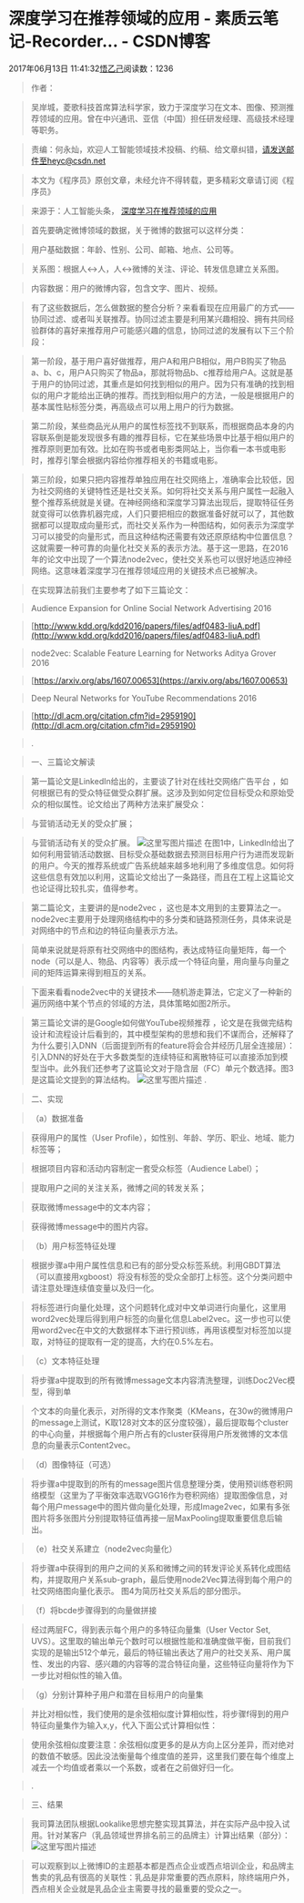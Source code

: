
# 深度学习在推荐领域的应用 - 素质云笔记-Recorder... - CSDN博客

2017年06月13日 11:41:32[悟乙己](https://me.csdn.net/sinat_26917383)阅读数：1236


> 作者：

> 吴岸城，菱歌科技首席算法科学家，致力于深度学习在文本、图像、预测推荐领域的应用。曾在中兴通讯、亚信（中国）担任研发经理、高级技术经理等职务。

> 责编：何永灿，欢迎人工智能领域技术投稿、约稿、给文章纠错，请发送邮件至heyc@csdn.net

> 本文为《程序员》原创文章，未经允许不得转载，更多精彩文章请订阅《程序员》

> 来源于：人工智能头条，
> [深度学习在推荐领域的应用](https://mp.weixin.qq.com/s?__biz=MzAwNDI4ODcxNA==&mid=2652244899&idx=1&sn=283d4fc6690029c61a83a0e74c5d5ae1&chksm=80cc9206b7bb1b10c12f83fb29a48512fb613ee534bb7f4e8ec2a695d61d1898a169a83c8d54&mpshare=1&scene=1&srcid=0531yt2n5MnBgknzGBykLlhJ#rd)

> 首先要确定微博领域的数据，关于微博的数据可以这样分类：

> 用户基础数据：年龄、性别、公司、邮箱、地点、公司等。

> 关系图：根据人↔人，人↔微博的关注、评论、转发信息建立关系图。

> 内容数据：用户的微博内容，包含文字、图片、视频。

> 有了这些数据后，怎么做数据的整合分析？来看看现在应用最广的方式——协同过滤、或者叫关联推荐。协同过滤主要是利用某兴趣相投、拥有共同经验群体的喜好来推荐用户可能感兴趣的信息，协同过滤的发展有以下三个阶段：

> 第一阶段，基于用户喜好做推荐，用户A和用户B相似，用户B购买了物品a、b、c，用户A只购买了物品a，那就将物品b、c推荐给用户A。这就是基于用户的协同过滤，其重点是如何找到相似的用户。因为只有准确的找到相似的用户才能给出正确的推荐。而找到相似用户的方法，一般是根据用户的基本属性贴标签分类，再高级点可以用上用户的行为数据。

> 第二阶段，某些商品光从用户的属性标签找不到联系，而根据商品本身的内容联系倒是能发现很多有趣的推荐目标，它在某些场景中比基于相似用户的推荐原则更加有效。比如在购书或者电影类网站上，当你看一本书或电影时，推荐引擎会根据内容给你推荐相关的书籍或电影。

> 第三阶段，如果只把内容推荐单独应用在社交网络上，准确率会比较低，因为社交网络的关键特性还是社交关系。如何将社交关系与用户属性一起融入整个推荐系统就是关键。在神经网络和深度学习算法出现后，提取特征任务就变得可以依靠机器完成，人们只要把相应的数据准备好就可以了，其他数据都可以提取成向量形式，而社交关系作为一种图结构，如何表示为深度学习可以接受的向量形式，而且这种结构还需要有效还原原结构中位置信息？这就需要一种可靠的向量化社交关系的表示方法。基于这一思路，在2016年的论文中出现了一个算法node2vec，使社交关系也可以很好地适应神经网络。这意味着深度学习在推荐领域应用的关键技术点已被解决。

> 在实现算法前我们主要参考了如下三篇论文：

> Audience Expansion for Online Social Network Advertising 2016

> [http://www.kdd.org/kdd2016/papers/files/adf0483-liuA.pdf](http://www.kdd.org/kdd2016/papers/files/adf0483-liuA.pdf)

> node2vec: Scalable Feature Learning for Networks Aditya Grover 2016

> [https://arxiv.org/abs/1607.00653](https://arxiv.org/abs/1607.00653)

> Deep Neural Networks for YouTube Recommendations 2016

> [http://dl.acm.org/citation.cfm?id=2959190](http://dl.acm.org/citation.cfm?id=2959190)

> .

> 一、三篇论文解读

> 第一篇论文是LinkedIn给出的，主要谈了针对在线社交网络广告平台
> ，如何根据已有的受众特征做受众群扩展。这涉及到如何定位目标受众和原始受众的相似属性。论文给出了两种方法来扩展受众：

> 与营销活动无关的受众扩展；

> 与营销活动有关的受众扩展。
![这里写图片描述](http://img.mp.itc.cn/upload/20170531/3bb4f0602209465186cd237063ad1f47_th.jpg)
> 在图1中，LinkedIn给出了如何利用营销活动数据、目标受众基础数据去预测目标用户行为进而发现新的用户。今天的推荐系统或广告系统越来越多地利用了多维度信息。如何将这些信息有效加以利用，这篇论文给出了一条路径，而且在工程上这篇论文也论证得比较扎实，值得参考。

> 第二篇论文，主要讲的是node2vec
> ，这也是本文用到的主要算法之一。node2vec主要用于处理网络结构中的多分类和链路预测任务，具体来说是对网络中的节点和边的特征向量表示方法。

> 简单来说就是将原有社交网络中的图结构，表达成特征向量矩阵，每一个node（可以是人、物品、内容等）表示成一个特征向量，用向量与向量之间的矩阵运算来得到相互的关系。

> 下面来看看node2vec中的关键技术——随机游走算法，它定义了一种新的遍历网络中某个节点的邻域的方法，具体策略如图2所示。

> 第三篇论文讲的是Google如何做YouTube视频推荐
> ，论文是在我做完结构设计和流程设计后看到的，其中模型架构的思想和我们不谋而合，还解释了为什么要引入DNN（后面提到所有的feature将会合并经历几层全连接层）：引入DNN的好处在于大多数类型的连续特征和离散特征可以直接添加到模型当中。此外我们还参考了这篇论文对于隐含层（FC）单元个数选择。图3是这篇论文提到的算法结构。
![这里写图片描述](http://img.mp.itc.cn/upload/20170531/27804361016a49fea226b8474de1cf7e_th.jpg)
> .

> 二、实现

> （a）数据准备

> 获得用户的属性（User Profile），如性别、年龄、学历、职业、地域、能力标签等；

> 根据项目内容和活动内容制定一套受众标签（Audience Label）；

> 提取用户之间的关注关系，微博之间的转发关系；

> 获取微博message中的文本内容；

> 获得微博message中的图片内容。

> （b）用户标签特征处理

> 根据步骤a中用户属性信息和已有的部分受众标签系统。利用GBDT算法（可以直接用xgboost）将没有标签的受众全部打上标签。这个分类问题中请注意处理连续值变量以及归一化。

> 将标签进行向量化处理，这个问题转化成对中文单词进行向量化，这里用word2vec处理后得到用户标签的向量化信息Label2vec。这一步也可以使用word2vec在中文的大数据样本下进行预训练，再用该模型对标签加以提取，对特征的提取有一定的提高，大约在0.5%左右。

> （c）文本特征处理

> 将步骤a中提取到的所有微博message文本内容清洗整理，训练Doc2Vec模型，得到单

> 个文本的向量化表示，对所得的文本作聚类（KMeans，在30w的微博用户的message上测试，K取128对文本的区分度较强），最后提取每个cluster的中心向量，并根据每个用户所占有的cluster获得用户所发微博的文本信息的向量表示Content2vec。

> （d）图像特征（可选）

> 将步骤a中提取到的所有的message图片信息整理分类，使用预训练卷积网络模型（这里为了平衡效率选取VGG16作为卷积网络）提取图像信息，对每个用户message中的图片做向量化处理，形成Image2vec，如果有多张图片将多张图片分别提取特征值再接一层MaxPooling提取重要信息后输出。

> （e）社交关系建立（node2vec向量化）

> 将步骤a中获得到的用户之间的关系和微博之间的转发评论关系转化成图结构，并提取用户关系sub-graph，最后使用node2Vec算法得到每个用户的社交网络图向量化表示。 图4为简历社交关系后的部分图示。

> （f）将bcde步骤得到的向量做拼接

> 经过两层FC，得到表示每个用户的多特征向量集（User Vector Set, UVS）。这里取的输出单元个数时可以根据性能和准确度做平衡，目前我们实现的是输出512个单元，最后的特征输出表达了用户的社交关系、用户属性、发出的内容、感兴趣的内容等的混合特征向量，这些特征向量将作为下一步比对相似性的输入值。

> （g）分别计算种子用户和潜在目标用户的向量集

> 并比对相似性，我们使用的是余弦相似度计算相似性，将步骤f得到的用户特征向量集作为输入x,y，代入下面公式计算相似性：

> 使用余弦相似度要注意：余弦相似度更多的是从方向上区分差异，而对绝对的数值不敏感。因此没法衡量每个维度值的差异，这里我们要在每个维度上减去一个均值或者乘以一个系数，或者在之前做好归一化。

> .

> 三、结果

> 我司算法团队根据Lookalike思想完整实现其算法，并在实际产品中投入试用。针对某客户（乳品领域世界排名前三的品牌主）计算出结果（部分）：
![这里写图片描述](http://mmbiz.qpic.cn/mmbiz_png/ptp8P184xjwcibgOBvBk8YB82XHpUibMSqicBx9JznLbGD9QVeJh2t3NcQnC5KQSepaMia2cczMv48cYEpZ4Lvicziag/640?wx_fmt=png&tp=webp&wxfrom=5&wx_lazy=1)
> [ ](http://mmbiz.qpic.cn/mmbiz_png/ptp8P184xjwcibgOBvBk8YB82XHpUibMSqicBx9JznLbGD9QVeJh2t3NcQnC5KQSepaMia2cczMv48cYEpZ4Lvicziag/640?wx_fmt=png&tp=webp&wxfrom=5&wx_lazy=1)

> 可以观察到以上微博ID的主题基本都是西点企业或西点培训企业，和品牌主售卖的乳品有很高的关联性：乳品是非常重要的西点原料，除终端用户外，西点相关企业就是乳品企业主需要寻找的最重要的受众之一。

> [            ](http://mmbiz.qpic.cn/mmbiz_png/ptp8P184xjwcibgOBvBk8YB82XHpUibMSqicBx9JznLbGD9QVeJh2t3NcQnC5KQSepaMia2cczMv48cYEpZ4Lvicziag/640?wx_fmt=png&tp=webp&wxfrom=5&wx_lazy=1)


